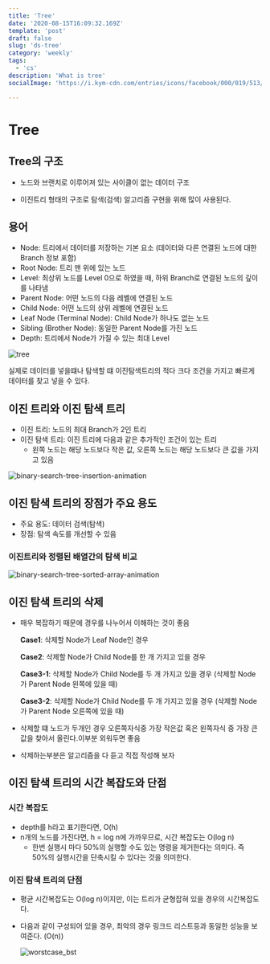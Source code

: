 ```yaml
---
title: 'Tree'
date: '2020-08-15T16:09:32.169Z'
template: 'post'
draft: false
slug: 'ds-tree'
category: 'weekly'
tags:
  - 'cs'
description: 'What is tree'
socialImage: 'https://i.kym-cdn.com/entries/icons/facebook/000/019/513/til.jpg'

---
```


# Tree

## Tree의 구조

- 노드와 브랜치로 이루어져 있는 사이클이 없는 데이터 구조

- 이진트리 형태의 구조로 탐색(검색) 알고리즘 구현을 위해 많이 사용된다.



## 용어

- Node: 트리에서 데이터를 저장하는 기본 요소 (데이터와 다른 연결된 노드에 대한 Branch 정보 포함)
- Root Node: 트리 맨 위에 있는 노드
- Level: 최상위 노드를 Level 0으로 하였을 때, 하위 Branch로 연결된 노드의 깊이를 나타냄
- Parent Node: 어떤 노드의 다음 레벨에 연결된 노드
- Child Node: 어떤 노드의 상위 레벨에 연결된 노드
- Leaf Node (Terminal Node): Child Node가 하나도 없는 노드
- Sibling (Brother Node): 동일한 Parent Node를 가진 노드
- Depth: 트리에서 Node가 가질 수 있는 최대 Level

![tree](/Users/seungjune/blog/DanSJKim.github.io/static/media/tree.png)

실제로 데이터를 넣을떄나 탐색할 떄 이진탐색트리의 적다 크다 조건을 가지고 빠르게 데이터를 찾고 넣을 수 있다.

## 이진 트리와 이진 탐색 트리

- 이진 트리: 노드의 최대 Branch가 2인 트리
- 이진 탐색 트리: 이진 트리에 다음과 같은 추가적인 조건이 있는 트리
  - 왼쪽 노드는 해당 노드보다 작은 값, 오른쪽 노드는 해당 노드보다 큰 값을 가지고 있음

![binary-search-tree-insertion-animation](/Users/seungjune/blog/DanSJKim.github.io/static/media/binary-search-tree-insertion-animation.gif)



## 이진 탐색 트리의 장점가 주요 용도

- 주요 용도: 데이터 검색(탐색)
- 장점: 탐색 속도를 개선할 수 있음

### 이진트리와 정렬된 배열간의 탐색 비교

![binary-search-tree-sorted-array-animation](/Users/seungjune/blog/DanSJKim.github.io/static/media/binary-search-tree-sorted-array-animation.gif)





## 이진 탐색 트리의 삭제

- 매우 복잡하기 때문에 경우를 나누어서 이해하는 것이 좋음

  **Case1**: 삭제할 Node가 Leaf Node인 경우

  **Case2**: 삭제할 Node가 Child Node를 한 개 가지고 있을 경우

  **Case3-1**: 삭제할 Node가 Child Node를 두 개 가지고 있을 경우 (삭제할 Node가 Parent Node 왼쪽에 있을 때)

  **Case3-2**: 삭제할 Node가 Child Node를 두 개 가지고 있을 경우 (삭제할 Node가 Parent Node 오른쪽에 있을 때)

- 삭제할 떄 노드가 두개인 경우 오른쪽자식중 가장 작은값 혹은 왼쪽자식 중 가장 큰값을 찾아서 올린다.이부분 외워두면 좋음

- 삭제하는부분은 알고리즘을 다 듣고 직접 작성해 보자

## 이진 탐색 트리의 시간 복잡도와 단점

### 시간 복잡도

- depth를 h라고 표기한다면, O(h)
- n개의 노드를 가진다면, h = log n에 가까우므로, 시간 복잡도는 O(log n)
  - 한번 실행시 마다 50%의 실행할 수도 있는 명령을 제거한다는 의미다. 즉 50%의 실행시간을 단축시킬 수 있다는 것을 의미한다.

### 이진 탐색 트리의 단점

- 평균 시간복잡도는 O(log n)이지만, 이는 트리가 균형잡혀 있을 경우의 시간복잡도다.

- 다음과 같이 구성되어 있을 경우, 최악의 경우 링크드 리스트등과 동일한 성능을 보여준다. (O(n))

  ![worstcase_bst](/Users/seungjune/blog/DanSJKim.github.io/static/media/worstcase_bst.png)